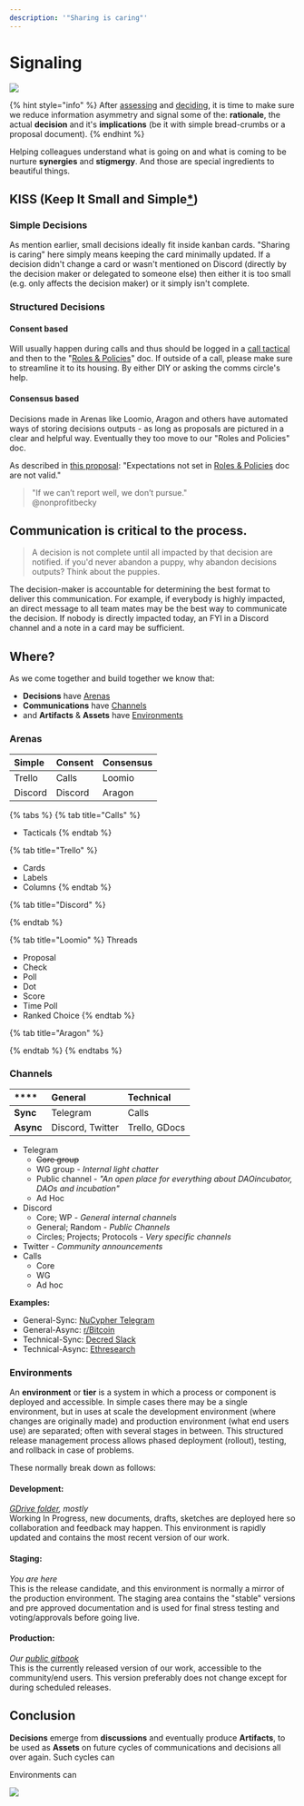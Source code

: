 ```yaml
---
description: '"Sharing is caring"'
---
```


# Signaling

![](../.gitbook/assets/decisions-3.png)

{% hint style="info" %}
After [assessing](risk-assessment.md) and [deciding](./), it is time to make sure we reduce information asymmetry and  signal some of the: **rationale**, the actual **decision** and it's **implications** \(be it with simple bread-crumbs or a proposal document\).
{% endhint %}

Helping colleagues understand what is going on and what is coming to be nurture **synergies** and **stigmergy**. And those are special ingredients to beautiful things.

## KISS \(Keep It Small and Simple[\*](https://www.interaction-design.org/literature/topics/keep-it-simple-stupid)\)

### Simple Decisions

As mention earlier, small decisions ideally fit inside kanban cards. "Sharing is caring" here simply means keeping the card minimally updated. If a decision didn't change a card or wasn't mentioned on Discord \(directly by the decision maker or delegated to someone else\) then either it is too small \(e.g. only affects the decision maker\) or it simply isn't complete.

### Structured Decisions

#### Consent based 

Will usually happen during calls and thus should be logged in a [call tactical](../resources/taticals.md) and then to the "[Roles & Policies](https://dao-incubator.gitbook.io/wiki/org/governance)" doc. If outside of a call, please make sure to streamline it to its housing. By either DIY or asking the comms circle's help.

#### Consensus based

Decisions made in Arenas like Loomio, Aragon and others have automated ways of storing decisions outputs - as long as proposals are pictured in a clear and helpful way. Eventually they too move to our "Roles and Policies" doc.

As described in [this proposal](https://docs.google.com/document/d/11QyCfUZVveBDw2Mib8jFKiM-mBZHNbNAbaBve5EylGY/edit?usp=sharing): "Expectations not set in [Roles & Policies](https://dao-incubator.gitbook.io/wiki/org/governance) doc are not valid."

> "If we can’t report well, we don’t pursue."   
> @nonprofitbecky

## **Communication is critical to the process.**

> A decision is not complete until all impacted by that decision are notified. if you'd never abandon a puppy, why abandon decisions outputs? Think about the puppies.

The decision-maker is accountable for determining the best format to deliver this communication. For example, if everybody is highly impacted, an direct message to all team mates may be the best way to communicate the decision. If nobody is directly impacted today, an FYI in a Discord channel and a note in a card may be sufficient.

## Where?

As we come together and build together we know that:

* **Decisions** have [Arenas](signaling.md#arenas)
* **Communications** have [Channels](signaling.md#channels)
* and **Artifacts** & **Assets** have [Environments](signaling.md#environments)

### Arenas

| Simple | Consent | Consensus |
| :--- | :--- | :--- |
| Trello | Calls | Loomio |
| Discord | Discord | Aragon |

{% tabs %}
{% tab title="Calls" %}
* Tacticals
{% endtab %}

{% tab title="Trello" %}
* Cards
* Labels
* Columns
{% endtab %}

{% tab title="Discord" %}

{% endtab %}

{% tab title="Loomio" %}
Threads

* Proposal
* Check
* Poll
* Dot
* Score
* Time Poll
* Ranked Choice
{% endtab %}

{% tab title="Aragon" %}

{% endtab %}
{% endtabs %}

### Channels

| \*\*\*\* | **General** | **Technical** |
| :--- | :--- | :--- |
| **Sync** | Telegram | Calls |
| **Async** | Discord, Twitter | Trello, GDocs |

* Telegram
  * ~~Core group~~
  * WG group - _Internal light chatter_ 
  * Public channel - _"An open place for everything about DAOincubator, DAOs and incubation"_
  * Ad Hoc
* Discord
  * Core; WP - _General internal channels_
  * General; Random - _Public Channels_
  * Circles; Projects; Protocols - _Very specific channels_
* Twitter - _Community announcements_ 
* Calls
  * Core 
  * WG
  * Ad hoc

**Examples:**

* General-Sync: [NuCypher Telegram](https://t.me/nucypher)
* General-Async: [r/Bitcoin](https://www.reddit.com/r/Bitcoin/)
* Technical-Sync: [Decred Slack](https://slack.decred.org/)
* Technical-Async: [Ethresearch](https://ethresear.ch/)

### Environments

An **environment** or **tier** is a system in which a process or component is deployed and accessible. In simple cases there may be a single environment, but in uses at scale the development environment \(where changes are originally made\) and production environment \(what end users use\) are separated; often with several stages in between. This structured release management process allows phased deployment \(rollout\), testing, and rollback in case of problems.

These normally break down as follows:

#### **Development**: 

[_GDrive folder_](https://drive.google.com/drive/folders/11Dcr_kgeR_lPenmb1hdT72rbYvVMrqX7)_, mostly_  
Working In Progress, new documents, drafts, sketches are deployed here so collaboration and feedback may happen. This environment is rapidly updated and contains the most recent version of our work.

#### **Staging**:

_You are here_  
This is the release candidate, and this environment is normally a mirror of the production environment. The staging area contains the "stable" versions and pre approved documentation and is used for final stress testing and voting/approvals before going live.

#### **Production**: 

_Our_ [_public gitbook_](https://dao-incubator.gitbook.io/)  
This is the currently released version of our work, accessible to the community/end users. This version preferably does not change except for during scheduled releases.

## Conclusion

**Decisions** emerge from **discussions** and eventually produce **Artifacts**, to be used as **Assets** on future cycles of communications and decisions all over again. Such cycles can 

Environments can 

![](../.gitbook/assets/image%20%281%29.png)


